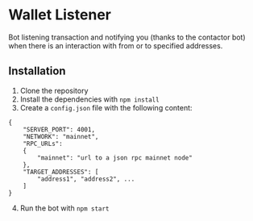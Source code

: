 # Wallet Listener

Bot listening transaction and notifying you (thanks to the contactor bot) when there is an interaction with from or to specified addresses.

## Installation

1. Clone the repository
2. Install the dependencies with `npm install`
3. Create a `config.json` file with the following content:

```
{ 
    "SERVER_PORT": 4001,
    "NETWORK": "mainnet",
    "RPC_URLs": 
    {
        "mainnet": "url to a json rpc mainnet node" 
    },
    "TARGET_ADDRESSES": [
        "address1", "address2", ...
    ]
}
```

4. Run the bot with `npm start`